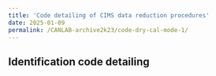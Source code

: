 ```yaml
---
title: 'Code detailing of CIMS data reduction procedures'
date: 2025-01-09
permalink: /CANLAB-archive2k23/code-dry-cal-mode-1/
---
```

## Identification code detailing
